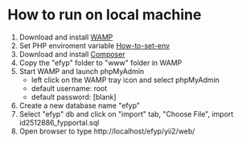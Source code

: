 # How to run on local machine


 1.  Download and install [WAMP](http://www.wampserver.com/en/)
 2. Set PHP enviroment variable [How-to-set-env](https://stackoverflow.com/questions/2736528/how-to-set-the-env-variable-for-php/22607578)
3. Download and install [Composer](https://getcomposer.org/download/)
4. Copy the "efyp" folder to "www" folder in WAMP
5. Start WAMP and launch phpMyAdmin 
 	* left click on the WAMP tray icon and select phpMyAdmin
	 * default username: root
 	* default password: [blank]
 6. Create a new database name "efyp"
 7. Select "efyp" db and click on "import" tab, "Choose File", import id2512886_fypportal.sql
 8. Open browser to type http://localhost/efyp/yii2/web/

